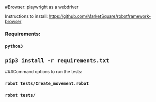 #Browser: playwright as a webdriver

Instructions to install:
https://github.com/MarketSquare/robotframework-browser

### Requirements:
### `python3`
## `pip3 install -r requirements.txt`

###Command options to run the tests:
### `robot tests/Create_movement.robot`
### `robot tests/`
